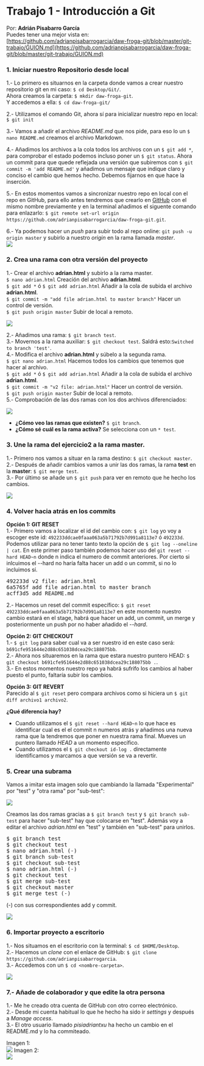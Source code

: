 # Trabajo 1 - Introducción a Git
Por: **Adrián Pisabarro García**    
Puedes tener una mejor vista en: [https://github.com/adrianpisabarrogarcia/daw-froga-git/blob/master/git-trabajo/GUION.md](https://github.com/adrianpisabarrogarcia/daw-froga-git/blob/master/git-trabajo/GUION.md)
  
### 1. Iniciar nuestro Repositorio desde local
1.- Lo primero es situarnos en la carpeta donde vamos a crear nuestro repositorio git en mi caso: `$ cd Desktop/Git/`.    
Ahora creamos la carpeta: `$ mkdir daw-froga-git`.    
Y accedemos a ella: `$ cd daw-froga-git/`
   
2.- Utilizamos el comando Git, ahora sí para inicializar nuestro repo en local:
`$ git init`

3.- Vamos a añadir el archivo _README.md_ que nos pide, para eso lo un `$ nano README.md` creamos el archivo Markdown.

4.- Añadimos los archivos a la cola todos los archivos con un `$ git add *`, para comprobar el estado podemos incluso poner un `$ git status`. Ahora un commit para que quede reflejada una versión que subiremos con `$ git commit -m 'add README.md'` y añadimos un mensaje que indique claro y conciso el cambio que hemos hecho. Debemos fijarnos en que hace la inserción.

5.- En estos momentos vamos a sincronizar nuestro repo en local con el repo en GitHub, para ello antes tendremos que crearlo en [GitHub](https://github.com/adrianpisabarrogarcia/daw-froga-git.git) con el mismo nombre previamente y en la terminal añadimos el siguente comando para enlazarlo:  `$ git remote set-url origin https://github.com/adrianpisabarrogarcia/daw-froga-git.git`.   

6.- Ya podemos hacer un *push* para subir todo al repo online: `git push -u origin master` y subirlo a nuestro *origin* en la rama llamada *master*.     
![](./screen1.png)

### 2. Crea una rama con otra versión del proyecto
1.- Crear el archivo **adrian.html** y subirlo a la rama master.  
	`$ nano adrian.html` Creación del archivo **adrian.html**.  
	`$ git add *` ó `$ git add adrian.html` Añadir a la cola de subida el archivo **adrian.html**.  
	`$ git commit -m "add file adrian.html to master branch"` Hacer un control de versión.  
	`$ git push origin master` Subir de local a remoto.     
   
![](./screen2.png)

2.- Añadimos una rama: `$ git branch test`.   
3.- Movernos a la rama auxiliar: `$ git checkout test`. Saldrá esto:`Switched to branch 'test'`.   
4.- Modifica el archivo **adrian.html** y súbelo a la segunda rama.   
	`$ git nano adrian.html` Hacemos todos los cambios que tenemos que hacer al archivo.   
	`$ git add *` ó `$ git add adrian.html` Añadir a la cola de subida el archivo **adrian.html**.  
	`$ git commit -m "v2 file: adrian.html"` Hacer un control de versión.  
	`$ git push origin master` Subir de local a remoto.     
5.- Comprobación de las dos ramas con los dos archivos diferenciados: 
   
![](./screen3.png)

* **¿Cómo veo las ramas que existen?** `$ git branch`.   
* **¿Cómo sé cuál es la rama activa?** Se selecciona con un `* test`.

### 3. Une la rama del ejercicio2 a la rama master.  
1.- Primero nos vamos a situar en la rama destino: `$ git checkout master`.  
2.- Después de añadir cambios vamos a unir las dos ramas, la rama **test** en la **master**: `$ git merge test`.   
3.- Por último se añade un `$ git push` para ver en remoto que he hecho los cambios.   
  
![](./screen4.png)

### 4. Volver hacia atrás en los commits
**Opción 1: GIT RESET**       
1.- Primero vamos a localizar el id del cambio con: `$ git log` yo voy a escoger este id: `492233ddcae0faaa063a5b71792b7d991a8113e7` ó `492233d`. Podemos utilizar para no tener tanto texto la opción de `$ git log --oneline | cat`. En este primer paso también podemos hacer uso del `git reset --hard HEAD~n` donde n indica el numero de commit anteriores. Por cierto si inlcuimos el --hard no haría falta hacer un add o un commit, si no lo incluimos sí.    
<pre>
492233d v2 file: adrian.html
6a5765f add file adrian.html to master branch
acff3d5 add README.md
</pre>
2.- Hacemos un reset del commit específico: `$ git reset 492233ddcae0faaa063a5b71792b7d991a8113e7` en este momento nuestro cambio estará en el stage, habrá que hacer un add, un commit, un merge y posteriormente un push por no haber añadido el *--hard*.


**Opción 2: GIT CHECKOUT**  
1.- `$ git log` para saber cual va a ser nuestro id en este caso será: `b691cfe951644e2d88c651038dcea29c188075bb`.  
2.- Ahora nos situaremos en la rama que estara nuestro puntero HEAD: `$ git checkout b691cfe951644e2d88c651038dcea29c188075bb .`.   
3.- En estos momentos nuestro repo ya habrá sufrifo los cambios al haber puesto el punto, faltaría subir los cambios. 

**Opción 3: GIT REVERT**     
Parecido al `$ git reset` pero compara archivos como si hiciera un `$ git diff archivo1 archivo2`.  

**¿Qué diferencia hay?**   
   
* Cuando utilizamos el `$ git reset --hard HEAD~n` lo que hace es identificar cual es el el commit n numeros atrás y añadimos una nueva rama que la tendremos que poner en nuestra rama final. Mueves un puntero llamado *HEAD* a un momento específico.    	
* Cuando utilizamos el `$ git checkout id-log .` directamente identificamos y marcamos a que versión se va a revertir.

### 5. Crear una subrama
Vamos a imitar esta imagen solo que cambiando la llamada "Experimental" por "test" y "otra rama" por "sub-test":       

![](./screen5.png)

Creamos las dos ramas gracias a `$ git branch test` y `$ git branch sub-test` para hacer "sub-test" hay que colocarse en "test". Además voy a editar el archivo *adrian.html* en "test" y también en "sub-test" para unirlos.   
<pre>
$ git branch test
$ git checkout test
$ nano adrian.html (-)    
$ git branch sub-test
$ git checkout sub-test
$ nano adrian.html (-)     
$ git checkout test
$ git merge sub-test   
$ git checkout master
$ git merge test (-)
</pre>
(-) con sus correspondientes add y commit.    

![](./screen6.png)

### 6. Importar proyecto a escritorio
1.- Nos situamos en el escritorio con la terminal: `$ cd $HOME/Desktop`.   
2.- Hacemos un *clone* con el enlace de GitHub: `$ git clone https://github.com/adrianpisabarrogarcia`.   
3.- Accedemos con un `$ cd <nombre-carpeta>`.    

![](screen7.png)

### 7.- Añade de colaborador y que edite la otra persona
1.-  Me he creado otra cuenta de GitHub con otro correo electrónico.      
2.- Desde mi cuenta habitual lo que he hecho ha sido ir *settings* y después a *Manage access*.   
3.- El otro usuario llamado *pisiadriantxu* ha hecho un cambio en el README.md y lo ha commiteado.    

Imagen 1:    
![](./screen8.png) 
Imagen 2:      
![](./screen9.png) 




 






	 

